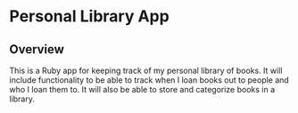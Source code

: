# Personal Library App

## Overview
This is a Ruby app for keeping track of my personal library of books. It will include functionality to be able to track when I loan books out to people and who I loan them to. It will also be able to store and categorize books in a library.